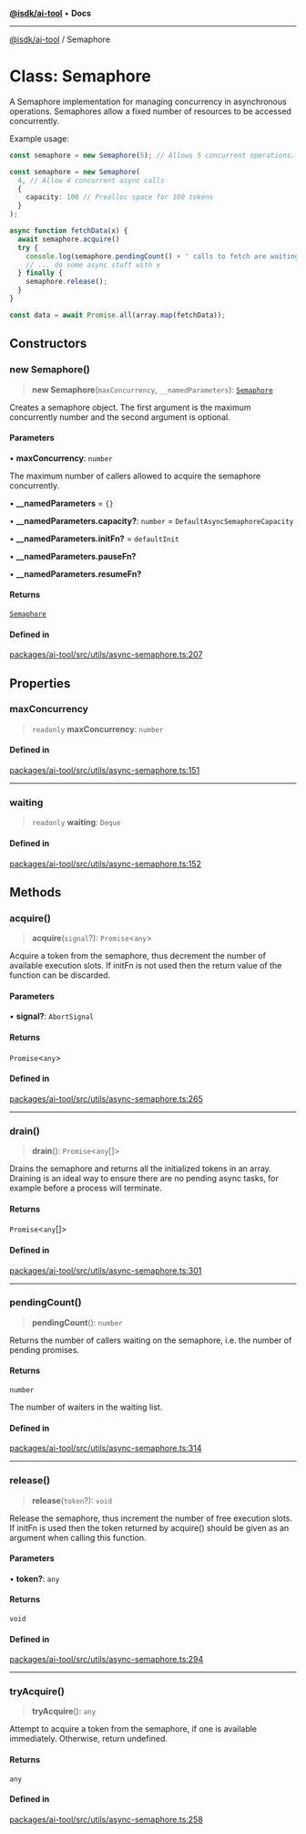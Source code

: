 [**@isdk/ai-tool**](../README.md) • **Docs**

***

[@isdk/ai-tool](../globals.md) / Semaphore

# Class: Semaphore

A Semaphore implementation for managing concurrency in asynchronous operations.
Semaphores allow a fixed number of resources to be accessed concurrently.

Example usage:

```typescript
const semaphore = new Semaphore(5); // Allows 5 concurrent operations.

const semaphore = new Semaphore(
  4, // Allow 4 concurrent async calls
  {
    capacity: 100 // Prealloc space for 100 tokens
  }
);

async function fetchData(x) {
  await semaphore.acquire()
  try {
    console.log(semaphore.pendingCount() + ' calls to fetch are waiting')
    // ... do some async stuff with x
  } finally {
    semaphore.release();
  }
}

const data = await Promise.all(array.map(fetchData));
```

## Constructors

### new Semaphore()

> **new Semaphore**(`maxConcurrency`, `__namedParameters`): [`Semaphore`](Semaphore.md)

Creates a semaphore object. The first argument is the maximum concurrently number and the second argument is optional.

#### Parameters

• **maxConcurrency**: `number`

The maximum number of callers allowed to acquire the semaphore concurrently.

• **\_\_namedParameters** = `{}`

• **\_\_namedParameters.capacity?**: `number` = `DefaultAsyncSemaphoreCapacity`

• **\_\_namedParameters.initFn?** = `defaultInit`

• **\_\_namedParameters.pauseFn?**

• **\_\_namedParameters.resumeFn?**

#### Returns

[`Semaphore`](Semaphore.md)

#### Defined in

[packages/ai-tool/src/utils/async-semaphore.ts:207](https://github.com/isdk/ai-tool.js/blob/e324043799402aa2caa41711a9168487ab85c166/src/utils/async-semaphore.ts#L207)

## Properties

### maxConcurrency

> `readonly` **maxConcurrency**: `number`

#### Defined in

[packages/ai-tool/src/utils/async-semaphore.ts:151](https://github.com/isdk/ai-tool.js/blob/e324043799402aa2caa41711a9168487ab85c166/src/utils/async-semaphore.ts#L151)

***

### waiting

> `readonly` **waiting**: `Deque`

#### Defined in

[packages/ai-tool/src/utils/async-semaphore.ts:152](https://github.com/isdk/ai-tool.js/blob/e324043799402aa2caa41711a9168487ab85c166/src/utils/async-semaphore.ts#L152)

## Methods

### acquire()

> **acquire**(`signal`?): `Promise`\<`any`\>

Acquire a token from the semaphore, thus decrement the number of available execution slots. If initFn is not used then the return value of the function can be discarded.

#### Parameters

• **signal?**: `AbortSignal`

#### Returns

`Promise`\<`any`\>

#### Defined in

[packages/ai-tool/src/utils/async-semaphore.ts:265](https://github.com/isdk/ai-tool.js/blob/e324043799402aa2caa41711a9168487ab85c166/src/utils/async-semaphore.ts#L265)

***

### drain()

> **drain**(): `Promise`\<`any`[]\>

Drains the semaphore and returns all the initialized tokens in an array. Draining is an ideal way to ensure there are no pending async tasks, for example before a process will terminate.

#### Returns

`Promise`\<`any`[]\>

#### Defined in

[packages/ai-tool/src/utils/async-semaphore.ts:301](https://github.com/isdk/ai-tool.js/blob/e324043799402aa2caa41711a9168487ab85c166/src/utils/async-semaphore.ts#L301)

***

### pendingCount()

> **pendingCount**(): `number`

Returns the number of callers waiting on the semaphore, i.e. the number of pending promises.

#### Returns

`number`

The number of waiters in the waiting list.

#### Defined in

[packages/ai-tool/src/utils/async-semaphore.ts:314](https://github.com/isdk/ai-tool.js/blob/e324043799402aa2caa41711a9168487ab85c166/src/utils/async-semaphore.ts#L314)

***

### release()

> **release**(`token`?): `void`

Release the semaphore, thus increment the number of free execution slots. If initFn is used then the token returned by acquire() should be given as an argument when calling this function.

#### Parameters

• **token?**: `any`

#### Returns

`void`

#### Defined in

[packages/ai-tool/src/utils/async-semaphore.ts:294](https://github.com/isdk/ai-tool.js/blob/e324043799402aa2caa41711a9168487ab85c166/src/utils/async-semaphore.ts#L294)

***

### tryAcquire()

> **tryAcquire**(): `any`

Attempt to acquire a token from the semaphore, if one is available immediately. Otherwise, return undefined.

#### Returns

`any`

#### Defined in

[packages/ai-tool/src/utils/async-semaphore.ts:258](https://github.com/isdk/ai-tool.js/blob/e324043799402aa2caa41711a9168487ab85c166/src/utils/async-semaphore.ts#L258)
